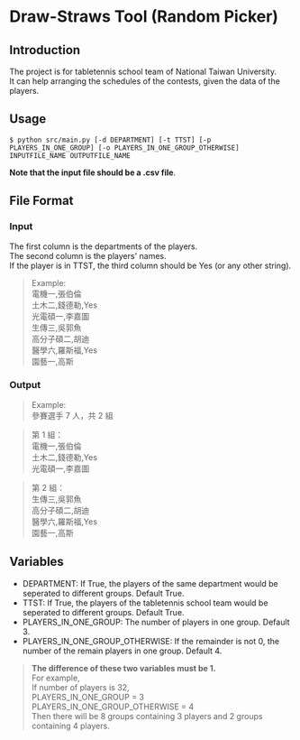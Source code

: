 # Draw-Straws Tool (Random Picker)

## Introduction
The project is for tabletennis school team of National Taiwan University.  
It can help arranging the schedules of the contests, given the data of the players.  

## Usage
    $ python src/main.py [-d DEPARTMENT] [-t TTST] [-p PLAYERS_IN_ONE_GROUP] [-o PLAYERS_IN_ONE_GROUP_OTHERWISE] INPUTFILE_NAME OUTPUTFILE_NAME
**Note that the input file should be a .csv file**.  

## File Format
### Input
The first column is the departments of the players.  
The second column is the players' names.  
If the player is in TTST, the third column should be Yes (or any other string).  
> Example:   
> 電機一,張伯倫  
> 土木二,錢德勒,Yes  
> 光電碩一,李嘉圖  
> 生傳三,吳郭魚  
> 高分子碩二,胡迪  
> 醫學六,羅斯福,Yes  
> 園藝一,高斯
### Output
> Example:  
> 參賽選手 7 人，共 2 組  

> 第 1 組：  
> 電機一,張伯倫  
> 土木二,錢德勒,Yes  
> 光電碩一,李嘉圖  

> 第 2 組：  
> 生傳三,吳郭魚  
> 高分子碩二,胡迪  
> 醫學六,羅斯福,Yes  
> 園藝一,高斯  

## Variables
* DEPARTMENT: If True, the players of the same department would be seperated to different groups. Default True.
* TTST: If True, the players of the tabletennis school team would be seperated to different groups. Default True.
* PLAYERS_IN_ONE_GROUP: The number of players in one group. Default 3.
* PLAYERS_IN_ONE_GROUP_OTHERWISE: If the remainder is not 0, the number of the remain players in one group. Default 4.
> **The difference of these two variables must be 1.**  
> For example,   
> If number of players is 32,   
> PLAYERS_IN_ONE_GROUP = 3  
> PLAYERS_IN_ONE_GROUP_OTHERWISE = 4  
> Then there will be 8 groups containing 3 players and 2 groups containing 4 players.  
